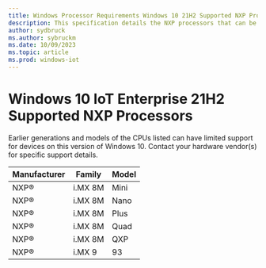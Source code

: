 ```yaml
---
title: Windows Processor Requirements Windows 10 21H2 Supported NXP Processors
description: This specification details the NXP processors that can be used with Windows 10, version 21H2.
author: sydbruck
ms.author: sybruckm
ms.date: 10/09/2023
ms.topic: article
ms.prod: windows-iot
---
```


# Windows 10 IoT Enterprise 21H2 Supported NXP Processors

Earlier generations and models of the CPUs listed can have limited support for devices on this version of Windows 10. Contact your hardware vendor(s) for specific support details.

| Manufacturer | Family | Model |
|---|---|---|
|NXP®|i.MX 8M|Mini|
|NXP®|i.MX 8M|Nano|
|NXP®|i.MX 8M|Plus|
|NXP®|i.MX 8M|Quad|
|NXP®|i.MX 8M|QXP|
|NXP®|i.MX 9|93|
